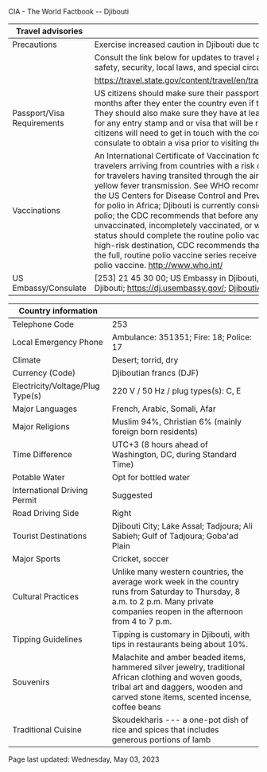 CIA - The World Factbook -- Djibouti

| Travel advisories | |
| --- | --- |
| Precautions | Exercise increased caution in Djibouti due to terrorism and crime. |
| | Consult the link below for updates to travel advisories and statements on safety, security, local laws, and special circumstances in this country. |
| | <https://travel.state.gov/content/travel/en/traveladvisories/traveladvisories.html> |
| Passport/Visa Requirements | US citizens should make sure their passport will not expire for at least 6 months after they enter the country even if they do not intend to stay that long. They should also make sure they have at least 2 blank pages in their passport for any entry stamp and or visa that will be required. A visa is required. US citizens will need to get in touch with the country's embassy or nearest consulate to obtain a visa prior to visiting the country. |
| Vaccinations | An International Certificate of Vaccination for yellow fever is required for travelers arriving from countries with a risk of yellow fever transmission and for travelers having transited through the airport of a country with risk of yellow fever transmission. See WHO recommendations. On 21 March 2022, the US Centers for Disease Control and Prevention (CDC) issued a Travel Alert for polio in Africa; Djibouti is currently considered a high risk to travelers for polio; the CDC recommends that before any international travel, anyone unvaccinated, incompletely vaccinated, or with an unknown polio vaccination status should complete the routine polio vaccine series; before travel to any high-risk destination, CDC recommends that adults who previously completed the full, routine polio vaccine series receive a single, lifetime booster dose of polio vaccine.  <http://www.who.int/> |
| US Embassy/Consulate | [253] 21 45 30 00; US Embassy in Djibouti, Lot 350-B Haramouss, B.P. 185, Djibouti; https://dj.usembassy.gov/; DjiboutiACS@state.gov |

| Country information |  |
| --- | --- |
| Telephone Code | 253 |
| Local Emergency Phone | Ambulance: 351351; Fire: 18; Police: 17 |
| Climate | Desert; torrid, dry |
| Currency (Code) | Djiboutian francs (DJF) |
| Electricity/Voltage/Plug Type(s) | 220 V / 50 Hz / plug types(s): C, E |
| Major Languages | French, Arabic, Somali, Afar |
| Major Religions | Muslim 94%, Christian 6% (mainly foreign born residents) |
| Time Difference | UTC+3 (8 hours ahead of Washington, DC, during Standard Time) |
| Potable Water | Opt for bottled water |
| International Driving Permit | Suggested |
| Road Driving Side | Right |
| Tourist Destinations | Djibouti City; Lake Assal; Tadjoura; Ali Sabieh; Gulf of Tadjoura; Goba'ad Plain |
| Major Sports | Cricket, soccer |
| Cultural Practices | Unlike many western countries, the average work week in the country runs from Saturday to Thursday, 8 a.m. to 2 p.m. Many private companies reopen in the afternoon from 4 to 7 p.m. |
| Tipping Guidelines | Tipping is customary in Djibouti, with tips in restaurants being about 10%. |
| Souvenirs | Malachite and amber beaded items, hammered silver jewelry, traditional African clothing and woven goods, tribal art and daggers, wooden and carved stone items, scented incense, coffee beans |
| Traditional Cuisine | Skoudekharis --- a one-pot dish of rice and spices that includes generous portions of lamb |

Page last updated: Wednesday, May 03, 2023
